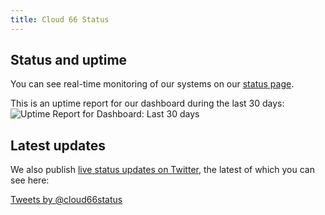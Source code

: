 ```yaml
---
title: Cloud 66 Status
---
```


## Status and uptime
You can see real-time monitoring of our systems on our [status page](https://status.cloud66.com/).

This is an uptime report for our dashboard during the last 30 days:
![Uptime Report for Dashboard: Last 30 days](https://share.pingdom.com/banners/b5a85972 "Uptime Report for Dashboard: Last 30 days")

## Latest updates

We also publish [live status updates on Twitter](https://twitter.com/cloud66status), the latest of which you can see here:

[Tweets by @cloud66status](https://twitter.com/cloud66status)
